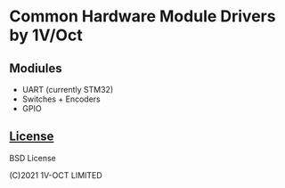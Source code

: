 # Common Hardware Module Drivers by 1V/Oct

## Modiules
- UART (currently STM32)
- Switches + Encoders
- GPIO


## [License](LICENSE.md)

BSD License

(C)2021 1V-OCT LIMITED
